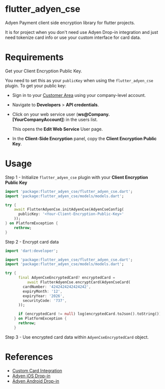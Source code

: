 # flutter_adyen_cse

Adyen Payment client side encryption library for flutter projects.

It is for project when you don't need use Adyen Drop-in integration and just need tokenize card info or use your custom interface for card data.

# Requirements

Get your Client Encryption Public Key.

You need to set this as your `publicKey` when using the `flutter_adyen_cse` plugin. To get your public key:

- Sign in to your [Customer Area](https://ca-test.adyen.com/) using your company-level account.
- Navigate to **Developers** > **API credentials**.
- Click on your web service user (**ws@Company.[YourCompanyAccount]**) in the users list.

  This opens the **Edit Web Service** User page.

- In the **Client-Side Encryption** panel, copy the **Client Encryption Public Key**.

# Usage

Step 1 - Initialize `flutter_adyen_cse` plugin with your **Client Encryption Public Key**

```dart
import 'package:flutter_adyen_cse/flutter_adyen_cse.dart';
import 'package:flutter_adyen_cse/models/models.dart';

try {
    await FlutterAdyenCse.initAdyenCse(AdyenCseConfig(
      publicKey: '<Your-Client-Encryption-Public-Key>'
    ));
} on PlatformException {
    rethrow;
}
```

Step 2 - Encrypt card data

```dart
import 'dart:developer';

import 'package:flutter_adyen_cse/flutter_adyen_cse.dart';
import 'package:flutter_adyen_cse/models/models.dart';

try {
      final AdyenCseEncryptedCard? encryptedCard =
          await FlutterAdyenCse.encryptCard(AdyenCseCard(
        cardNumber: '4242424242424242',
        expiryMonth: '12',
        expiryYear: '2026',
        securityCode: '737',
      ));

      if (encryptedCard != null) log(encryptedCard.toJson().toString());
    } on PlatformException {
      rethrow;
    }
```

Step 3 - Use encrypted card data within `AdyenCseEncryptedCard` object.

# References

- [Custom Card Integration](https://docs.adyen.com/payment-methods/cards/custom-card-integration)
- [Adyen iOS Drop-in](https://docs.adyen.com/online-payments/ios/drop-in)
- [Adyen Android Drop-in](https://docs.adyen.com/online-payments/android/drop-in)
